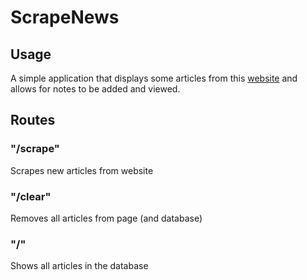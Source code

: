 # ScrapeNews

## Usage
A simple application that displays some articles from this [website](https://theconversation.com/us/topics/gaming-1806) and allows for notes to be added and viewed.

## Routes

### "/scrape"
Scrapes new articles from website

### "/clear"
Removes all articles from page (and database)

### "/"
Shows all articles in the database